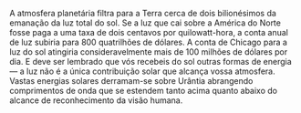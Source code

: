 ﻿A atmosfera planetária filtra para a Terra cerca de dois bilionésimos da emanação da luz total do sol. Se a luz que cai sobre a América do Norte fosse paga a uma taxa de dois centavos por quilowatt-hora, a conta anual de luz subiria para 800 quatrilhões de dólares. A conta de Chicago para a luz do sol atingiria consideravelmente mais de 100 milhões de dólares por dia. E deve ser lembrado que vós recebeis do sol outras formas de energia — a luz não é a única contribuição solar que alcança vossa atmosfera. Vastas energias solares derramam-se sobre Urântia abrangendo comprimentos de onda que se estendem tanto acima quanto abaixo do alcance de reconhecimento da visão humana.